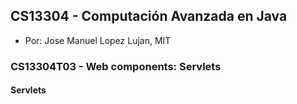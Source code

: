## CS13304 - Computación Avanzada en Java
- Por: Jose Manuel Lopez Lujan, MIT

### CS13304T03 - Web components: Servlets
 
#### Servlets
 
